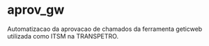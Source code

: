 # aprov_gw
Automatizacao da aprovacao de chamados da ferramenta geticweb utilizada como ITSM na TRANSPETRO.

